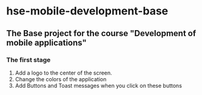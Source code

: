 # hse-mobile-development-base
## The Base project for the course "Development of mobile applications"
### The first stage
1. Add a logo to the center of the screen.
2. Change the colors of the application
3. Add Buttons and Toast messages when you click on these buttons
